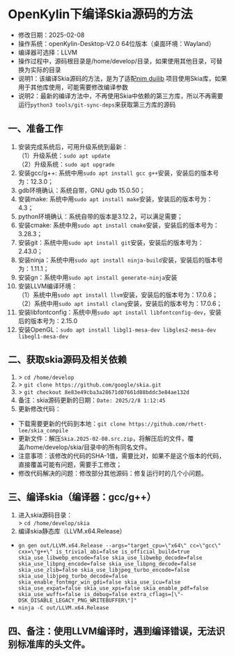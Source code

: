 # OpenKylin下编译Skia源码的方法 - 修改日期：2025-02-08 - 操作系统：openKylin-Desktop-V2.0 64位版本（桌面环境：Wayland） - 编译器可选择：LLVM - 操作过程中，源码根目录是/home/develop/目录，如果使用其他目录，可替换为实际的目录 - 说明1：该编译Skia源码的方法，是为了适配[nim duilib](https://github.com/rhett-lee/nim_duilib) 项目使用Skia库，如果用于其他库使用，可能需要修改编译参数 - 说明2：最新的编译方法中，不再使用Skia中依赖的第三方库，所以不再需要运行`python3 tools/git-sync-deps`来获取第三方库的源码## 一、准备工作1. 安装完成系统后，可用升级系统到最新：    （1）升级系统：`sudo apt update`    （2）升级系统：`sudo apt upgrade`    2. 安装gcc/g++: 系统中用`sudo apt install gcc g++`安装，安装后的版本号为：12.3.0；3. gdb环境确认：系统自带，GNU gdb 15.0.50；4. 安装make: 系统中用`sudo apt install make`安装，安装后的版本号为：4.3；5. python环境确认：系统自带的版本是3.12.2，可以满足需要；6. 安装cmake: 系统中用`sudo apt install cmake`安装，安装后的版本号为：3.28.3；7. 安装git：系统中用`sudo apt install git`安装，安装后的版本号为：2.43.0；8. 安装ninja：系统中用`sudo apt install ninja-build`安装，安装后的版本号为：1.11.1；9. 安装gn：系统中用`sudo apt install generate-ninja`安装10. 安装LLVM编译环境：    （1）系统中用`sudo apt install llvm`安装，安装后的版本号为：17.0.6；     （2）系统中用`sudo apt install clang`安装，安装后的版本号为：17.0.6；11. 安装libfontconfig：系统中用`sudo apt install libfontconfig-dev`，安装后的版本号为：2.15.012. 安装OpenGL：`sudo apt install libgl1-mesa-dev libgles2-mesa-dev libegl1-mesa-dev`## 二、获取skia源码及相关依赖1. \> `cd /home/develop`    2. \> `git clone https://github.com/google/skia.git`    3. \> `git checkout 8e83e49cba3a28671d07661d88bddc3e84ae132d`    4. 备注：skia源码更新的日期：`Date: 2025/2/8 1:12:45`    5. 更新修改代码：     - 下载需要更新的代码到本地：`git clone https://github.com/rhett-lee/skia_compile`     - 更新文件：解压`Skia.2025-02-08.src.zip`，将解压后的文件，覆盖/home/develop/skia/目录中的所有同名文件。     - 注意事项：该修改的代码的SHA-1值，需要比对，如果不是这个版本的代码，直接覆盖可能有问题，需要手工修改；     - 修改代码解决的问题：修改部分其他源码：修复运行时的几个小问题。    ## 三、编译skia（编译器：gcc/g++）1. 进入skia源码目录：    \> `cd /home/develop/skia`2. 编译skia静态库（LLVM.x64.Release） - `gn gen out/LLVM.x64.Release --args="target_cpu=\"x64\" cc=\"gcc\" cxx=\"g++\" is_trivial_abi=false is_official_build=true skia_use_libwebp_encode=false skia_use_libwebp_decode=false skia_use_libpng_encode=false skia_use_libpng_decode=false skia_use_zlib=false skia_use_libjpeg_turbo_encode=false skia_use_libjpeg_turbo_decode=false skia_enable_fontmgr_win_gdi=false skia_use_icu=false skia_use_expat=false skia_use_xps=false skia_enable_pdf=false skia_use_wuffs=false is_debug=false extra_cflags=[\"-DSK_DISABLE_LEGACY_PNG_WRITEBUFFER\"]"`     - `ninja -C out/LLVM.x64.Release`## 四、备注：使用LLVM编译时，遇到编译错误，无法识别标准库的头文件。